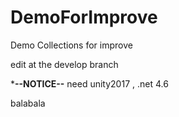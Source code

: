 # DemoForImprove
Demo Collections for improve

edit at the develop branch

***--NOTICE--**
need unity2017 , .net 4.6

balabala